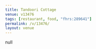 ```yaml
---
title: Tandoori Cottage
venue: v13476
tags: [restaurant, food, "fhrs:289641"]
permalink: /v/13476/
layout: venue
---
```

null